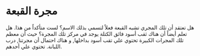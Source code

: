 # مجرة القبعة

هل تعتقد أن تلك المجري تشبه القبعة فعلاً لتسمي بذلك الاسم؟ لست متأكداً من هذا.
هل تعلم أيضاً أن هناك ثقب أسود فائق الكتلة يوجد في مركز تلك المجرة؟ حيث أن معظم
تلك المجرات الكبيرة تحتوي علي تقب أسود بداخلها, و هناك احتمال أن مجرتنا, درب
اللبانة. تحتوي علي أحدهم.

